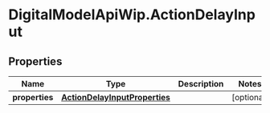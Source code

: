 # DigitalModelApiWip.ActionDelayInput

## Properties

Name | Type | Description | Notes
------------ | ------------- | ------------- | -------------
**properties** | [**ActionDelayInputProperties**](ActionDelayInputProperties.md) |  | [optional] 


